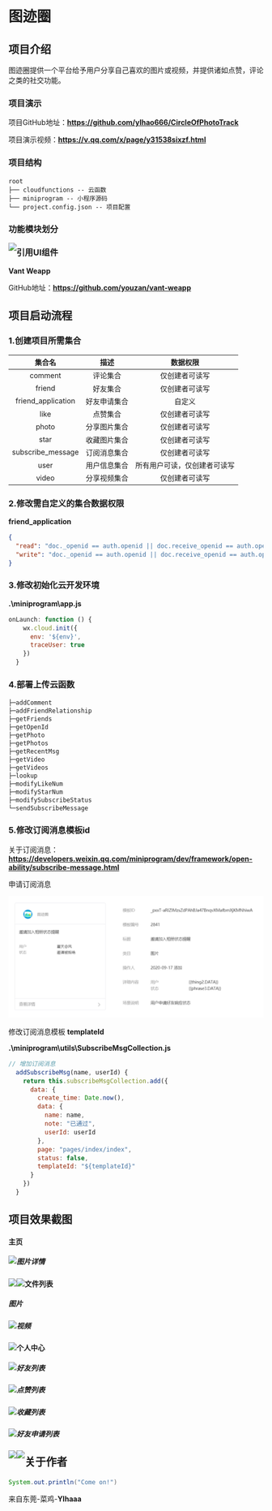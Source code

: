 # 图迹圈

## 项目介绍

图迹圈提供一个平台给予用户分享自己喜欢的图片或视频，并提供诸如点赞，评论之类的社交功能。

### 项目演示

项目GitHub地址：**https://github.com/ylhao666/CircleOfPhotoTrack**

项目演示视频：**https://v.qq.com/x/page/y31538sixzf.html**

### 项目结构

```
root
├── cloudfunctions -- 云函数
├── miniprogram -- 小程序源码
└── project.config.json -- 项目配置
```

### 功能模块划分

<img src = "https://mmbiz.qpic.cn/mmbiz_png/dbt7tI6635ykRrHian3oiba2OwOlcSdKicJcYRibUVMQQMDLWB6A1Ffzu1kzjrMZtBJD2kUibrTzplOxOWTfhQxZo2Q/0?wx_fmt=png" align="left">

### 引用UI组件

**Vant Weapp**

GitHub地址：**https://github.com/youzan/vant-weapp**

## 项目启动流程

### 1.创建项目所需集合

|       集合名       |     描述     |           数据权限           |
| :----------------: | :----------: | :--------------------------: |
|      comment       |   评论集合   |        仅创建者可读写        |
|       friend       |   好友集合   |        仅创建者可读写        |
| friend_application | 好友申请集合 |            自定义            |
|        like        |   点赞集合   |        仅创建者可读写        |
|       photo        | 分享图片集合 |        仅创建者可读写        |
|        star        | 收藏图片集合 |        仅创建者可读写        |
| subscribe_message  | 订阅消息集合 |        仅创建者可读写        |
|        user        | 用户信息集合 | 所有用户可读，仅创建者可读写 |
|       video        | 分享视频集合 |        仅创建者可读写        |

### 2.修改需自定义的集合数据权限

**friend_application**

```json
{
  "read": "doc._openid == auth.openid || doc.receive_openid == auth.openid",
  "write": "doc._openid == auth.openid || doc.receive_openid == auth.openid"
}
```

### 3.修改初始化云开发环境

**.\miniprogram\app.js**

```javascript
onLaunch: function () {
    wx.cloud.init({
      env: '${env}',
      traceUser: true
    })
  }
```

### 4.部署上传云函数

```
├─addComment
├─addFriendRelationship
├─getFriends
├─getOpenId
├─getPhoto
├─getPhotos
├─getRecentMsg
├─getVideo
├─getVideos
├─lookup
├─modifyLikeNum
├─modifyStarNum
├─modifySubscribeStatus
└─sendSubscribeMessage
```

### 5.修改订阅消息模板id

关于订阅消息：**https://developers.weixin.qq.com/miniprogram/dev/framework/open-ability/subscribe-message.html**

申请订阅消息

![image-20200920163042205](.\image-20200920163042205.png)

修改订阅消息模板 **templateId**

**.\miniprogram\utils\SubscribeMsgCollection.js**

```javascript
// 增加订阅消息
  addSubscribeMsg(name, userId) {
    return this.subscribeMsgCollection.add({
      data: {
        create_time: Date.now(),
        data: {
          name: name,
          note: "已通过",
          userId: userId
        },
        page: "pages/index/index",
        status: false,
        templateId: "${templateId}"
      }
    })
  }
```

## 项目效果截图

#### 主页
<img src="https://ylhaaa-1259802962.cos.ap-guangzhou.myqcloud.com/Circle%20of%20photo%20track/9e7b6612a74306f8457d42c68954009.jpg?imageMogr2/thumbnail/500x" align="left"/>

##### 图片详情
<img src="https://ylhaaa-1259802962.cos.ap-guangzhou.myqcloud.com/Circle%20of%20photo%20track/8b80b051ecf14eab1bab19bfc70f41c.jpg?imageMogr2/thumbnail/500x" align="left"/>

<img src="https://ylhaaa-1259802962.cos.ap-guangzhou.myqcloud.com/Circle%20of%20photo%20track/e702260e3f750c36e1196b9d567c1a2.jpg?imageMogr2/thumbnail/500x" align="left"/>

#### 文件列表
#####  图片

<img src="https://ylhaaa-1259802962.cos.ap-guangzhou.myqcloud.com/Circle%20of%20photo%20track/78913ec21dfe11e8e9e496c373129e7.jpg?imageMogr2/thumbnail/500x" align="left"/>

##### 视频

<img src="https://ylhaaa-1259802962.cos.ap-guangzhou.myqcloud.com/Circle%20of%20photo%20track/5465110f326ce3227be3c2c1d8e5f1a.jpg?imageMogr2/thumbnail/500x" align="left"/>

#### 个人中心

<img src="https://ylhaaa-1259802962.cos.ap-guangzhou.myqcloud.com/Circle%20of%20photo%20track/bec5395c8ea77f2bde2b6e00d016f44.jpg?imageMogr2/thumbnail/500x" align="left"/>

##### 好友列表

<img src="https://ylhaaa-1259802962.cos.ap-guangzhou.myqcloud.com/Circle%20of%20photo%20track/cdd1da09c6b921c9ff66c97dd3548a6.jpg?imageMogr2/thumbnail/500x" align="left"/>

##### 点赞列表

<img src="https://ylhaaa-1259802962.cos.ap-guangzhou.myqcloud.com/Circle%20of%20photo%20track/d8029e4525170b762d4527701e25d48.jpg?imageMogr2/thumbnail/500x" align="left"/>

##### 收藏列表

<img src="https://ylhaaa-1259802962.cos.ap-guangzhou.myqcloud.com/Circle%20of%20photo%20track/15e97dc002844ccb71a7c07078d3bd3.jpg?imageMogr2/thumbnail/500x" align="left"/>

##### 好友申请列表

<img src="https://ylhaaa-1259802962.cos.ap-guangzhou.myqcloud.com/Circle%20of%20photo%20track/137939a03f97805ea6d1e02ad29509b.jpg?imageMogr2/thumbnail/500x" align="left"/>

<img src="https://ylhaaa-1259802962.cos.ap-guangzhou.myqcloud.com/Circle%20of%20photo%20track/389f0f60e45a08cdd485976a3f54f17.jpg?imageMogr2/thumbnail/500x" align="left"/>

## 关于作者

```java
System.out.println("Come on!")
```

来自东莞-菜鸡-**Ylhaaa**

